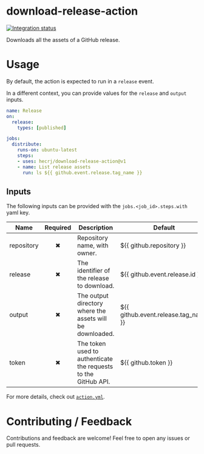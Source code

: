 # download-release-action

[![Integration status](https://github.com/hecrj/download-release-action/workflows/Integration/badge.svg)](https://github.com/hecrj/download-release-action/actions)

Downloads all the assets of a GitHub release.

# Usage
By default, the action is expected to run in a `release` event.

In a different context, you can provide values for the `release` and `output` inputs.

```yml
name: Release
on:
  release:
    types: [published]

jobs:
  distribute:
    runs-on: ubuntu-latest
    steps:
    - uses: hecrj/download-release-action@v1
    - name: List release assets
      run: ls ${{ github.event.release.tag_name }}
```

## Inputs
The following inputs can be provided with the `jobs.<job_id>.steps.with` yaml key.

| Name       | Required | Description                                               | Default |
|------------|:--------:|-----------------------------------------------------------|---------|
| repository | ✖        | Repository name, with owner.                              | ${{ github.repository }}       |
| release    | ✖        | The identifier of the release to download.                | ${{ github.event.release.id }} |
| output     | ✖        | The output directory where the assets will be downloaded. | ${{ github.event.release.tag_name }} |
| token      | ✖        | The token used to authenticate the requests to the GitHub API. | ${{ github.token }} |

For more details, check out [`action.yml`].

[`action.yml`]: https://github.com/hecrj/download-release-action/blob/master/action.yml

# Contributing / Feedback
Contributions and feedback are welcome! Feel free to open any issues or pull requests.
